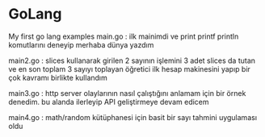 # GoLang
My first go lang examples
main.go : ilk mainimdi ve print printf println komutlarını deneyip merhaba dünya yazdım

main2.go : slices kullanarak girilen 2 sayının işlemini 3 adet slices da tutan ve en son toplam 3 sayıyı toplayan öğretici ilk hesap makinesini yapıp bir çok kavramı birlikte kullandım

main3.go : http server olaylarının nasıl çalıştığını anlamam için bir örnek denedim. bu alanda ilerleyip API geliştirmeye devam edicem

main4.go : math/random kütüphanesi için basit bir sayı tahmini uygulaması oldu
